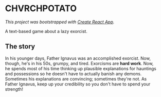 # CHVRCHPOTATO

_This project was bootstrapped with [Create React App](https://github.com/facebook/create-react-app)._

A text-based game about a lazy exorcist.

## The story

In his younger days, Father Ignavus was an accomplished exorcist. Now, though, he's in his 50s, grumpy, and tired. Exorcisms are **hard work**. Now, he spends most of his time thinking up plausible explanations for hauntings and possessions so he doesn't have to actually banish any demons. Sometimes his explanations are convincing; sometimes they're not. As Father Ignavus, keep up your credibility so you don't have to spend your strength!


